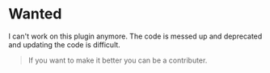 # Wanted
I can't work on this plugin anymore. The code is messed up and deprecated and updating the code is difficult.
> If you want to make it better you can be a contributer.
